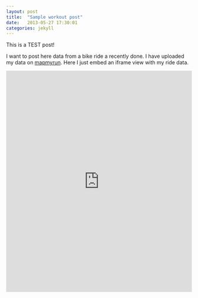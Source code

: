```yaml
---
layout: post
title:  "Sample workout post"
date:   2013-05-27 17:30:01
categories: jekyll
---
```


This is a TEST post!


I want to post here data from a bike ride a recently done. I have uploaded my data on
<a href='http://www.mapmyrun.com/'>mapmyrun</a>. Here I just embed an iframe view with my ride data.

<iframe id="mapmyfitness_route"
src="http://snippets.mapmycdn.com/routes/view/embedded/196177992?width=500&height=460&elevation=true&info=true&line_color=E60f0bdb&rgbhex=DB0B0E&distance_markers=0&unit_type=metric&map_mode=HYBRID&last_updated=2013-05-27T17:33:19+03:00"
height="600px" width="100%" frameborder="0"></iframe><div style="text-align: right; padding-right: 20px;">
